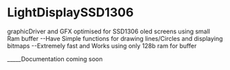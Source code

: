# LightDisplaySSD1306
graphicDriver and GFX optimised for SSD1306 oled screens using small Ram buffer
--Have Simple functions for drawing lines/Circles and displaying bitmaps
--Extremely fast and Works using only 128b ram for buffer 



_____Documentation coming soon